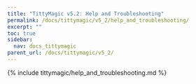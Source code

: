 ```yaml
---
title: "TittyMagic v5.2: Help and Troubleshooting"
permalink: /docs/tittymagic/v5_2/help_and_troubleshooting/
excerpt: ""
toc: true
sidebar:
  nav: docs_tittymagic
parent_url: /docs/tittymagic/v5_2/
---
```


{% include tittymagic/help_and_troubleshooting.md %}
